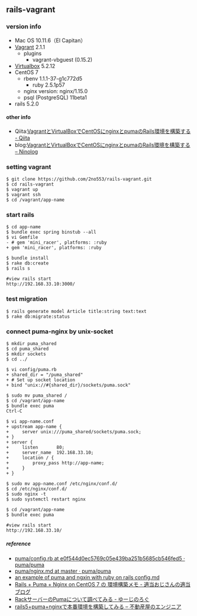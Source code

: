 ## rails-vagrant

### version info
- Mac OS 10.11.6（El Capitan）
- [Vagrant](https://www.vagrantup.com/intro/index.html) 2.1.1
    - plugins
        - vagrant-vbguest (0.15.2)
- [Virtualbox](https://www.virtualbox.org/wiki/Downloads) 5.2.12
- CentOS 7
  - rbenv 1.1.1-37-g1c772d5
    - ruby 2.5.1p57
  - nginx version: nginx/1.15.0
  - psql (PostgreSQL) 11beta1
- rails 5.2.0

#### other info
- Qiita:[VagrantとVirtualBoxでCentOSにnginxとpumaのRails環境を構築する \- Qiita](https://qiita.com/2no553/items/bc786fd1920312353e7e)
- blog:[VagrantとVirtualBoxでCentOSにnginxとpumaのRails環境を構築する – Ninolog](https://ninolog.com/set-rails-virtualbox-vagrant-with-puma-nginx/)

### setting vagrant
```
$ git clone https://github.com/2no553/rails-vagrant.git
$ cd rails-vagrant
$ vagrant up
$ vagrant ssh
$ cd /vagrant/app-name
```

### start rails
```
$ cd app-name
$ bundle exec spring binstub --all
$ vi Gemfile
- # gem 'mini_racer', platforms: :ruby
+ gem 'mini_racer', platforms: :ruby

$ bundle install
$ rake db:create
$ rails s

#view rails start
http://192.168.33.10:3000/
```

### test migration
```
$ rails generate model Article title:string text:text
$ rake db:migrate:status
```

### connect puma-nginx by unix-socket
```
$ mkdir puma_shared
$ cd puma_shared
$ mkdir sockets
$ cd ../

$ vi config/puma.rb
+ shared_dir = "/puma_shared"
+ # Set up socket location
+ bind "unix://#{shared_dir}/sockets/puma.sock"

$ sudo mv puma_shared /
$ cd /vagrant/app-name
$ bundle exec puma
Ctrl-C
```
```
$ vi app-name.conf
+ upstream app-name {
+     server unix:///puma_shared/sockets/puma.sock;
+ }
+ server {
+     listen       80;
+     server_name  192.168.33.10;
+     location / {
+         proxy_pass http://app-name;
+     }
+ }

$ sudo mv app-name.conf /etc/nginx/conf.d/
$ cd /etc/nginx/conf.d/
$ sudo nginx -t
$ sudo systemctl restart nginx
```
```
$ cd /vagrant/app-name
$ bundle exec puma

#view rails start
http://192.168.33.10/
```

##### reference
- [puma/config\.rb at e0f544d0ec5769c05e439ba251b5685cb546fed5 · puma/puma](https://github.com/puma/puma/blob/e0f544d0ec5769c05e439ba251b5685cb546fed5/examples/config.rb)
- [puma/nginx\.md at master · puma/puma](https://github.com/puma/puma/blob/master/docs/nginx.md)
- [an example of puma and ngxin with ruby on rails config\.md](https://gist.github.com/duleorlovic/762c4ffdf43c8eb31aa7)
- [Rails \+ Puma \+ Nginx on CentOS 7 の 環境構築メモ \- 適当おじさんの適当ブログ](http://www.subarunari.com/entry/2018/04/04/Rails_%2B_Puma_%2B_Nginx_on_CentOS_7_%E3%81%AE_%E7%92%B0%E5%A2%83%E6%A7%8B%E7%AF%89%E3%83%A1%E3%83%A2)
- [RackサーバーのPumaについて調べてみる \- ゆーじのろぐ](http://arakaji.hatenablog.com/entry/2015/08/03/200502)
- [rails5\+puma\+nginxで本番環境を構築してみる – 不動産屋のエンジニア](https://www.gakusmemo.com/?p=608)
